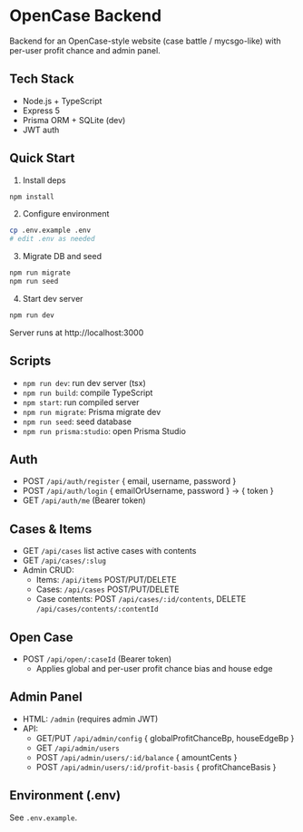 # OpenCase Backend

Backend for an OpenCase-style website (case battle / mycsgo-like) with per-user profit chance and admin panel.

## Tech Stack
- Node.js + TypeScript
- Express 5
- Prisma ORM + SQLite (dev)
- JWT auth

## Quick Start
1. Install deps
```bash
npm install
```
2. Configure environment
```bash
cp .env.example .env
# edit .env as needed
```
3. Migrate DB and seed
```bash
npm run migrate
npm run seed
```
4. Start dev server
```bash
npm run dev
```
Server runs at http://localhost:3000

## Scripts
- `npm run dev`: run dev server (tsx)
- `npm run build`: compile TypeScript
- `npm start`: run compiled server
- `npm run migrate`: Prisma migrate dev
- `npm run seed`: seed database
- `npm run prisma:studio`: open Prisma Studio

## Auth
- POST `/api/auth/register` { email, username, password }
- POST `/api/auth/login` { emailOrUsername, password } → { token }
- GET `/api/auth/me` (Bearer token)

## Cases & Items
- GET `/api/cases` list active cases with contents
- GET `/api/cases/:slug`
- Admin CRUD:
  - Items: `/api/items` POST/PUT/DELETE
  - Cases: `/api/cases` POST/PUT/DELETE
  - Case contents: POST `/api/cases/:id/contents`, DELETE `/api/cases/contents/:contentId`

## Open Case
- POST `/api/open/:caseId` (Bearer token)
  - Applies global and per-user profit chance bias and house edge

## Admin Panel
- HTML: `/admin` (requires admin JWT)
- API:
  - GET/PUT `/api/admin/config` { globalProfitChanceBp, houseEdgeBp }
  - GET `/api/admin/users`
  - POST `/api/admin/users/:id/balance` { amountCents }
  - POST `/api/admin/users/:id/profit-basis` { profitChanceBasis }

## Environment (.env)
See `.env.example`.
